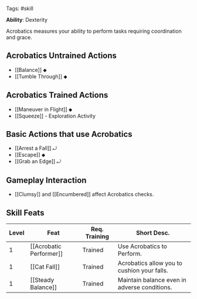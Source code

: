 Tags: #skill

**Ability**: Dexterity

Acrobatics measures your ability to perform tasks requiring coordination and grace. 

## Acrobatics Untrained Actions

- [[Balance]] ⬥
- [[Tumble Through]] ⬥

## Acrobatics Trained Actions

- [[Maneuver in Flight]] ⬥
- [[Squeeze]]  - Exploration Activity

## Basic Actions that use Acrobatics

- [[Arrest a Fall]] ⤾
- [[Escape]] ⬥
- [[Grab an Edge]] ⤾

## Gameplay Interaction

- [[Clumsy]] and [[Encumbered]] affect Acrobatics checks.

## Skill Feats

| Level | Feat                    | Req. Training | Short Desc.                                  |
| ----- | ----------------------- | ------------- | -------------------------------------------- |
| 1     | [[Acrobatic Performer]] | Trained       | Use Acrobatics to Perform.                   |
| 1     | [[Cat Fall]]            | Trained       | Acrobatics allow you to cushion your falls.  |
| 1     | [[Steady Balance]]      | Trained       | Maintain balance even in adverse conditions. |
